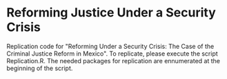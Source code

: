 # Reforming Justice Under a Security Crisis
Replication code for "Reforming Under a Security Crisis: The Case of the Criminal Justice Reform in Mexico". To replicate, please execute the script Replication.R. The needed packages for replication are ennumerated at the beginning of the script.
